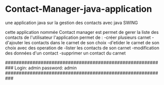 # Contact-Manager-java-application
une application java sur la gestion des contacts avec java SWING

cette application nommée Contact manager est permet de gerer la liste des contacts de l'utilisateur 
l'application permet de :
	-créer plusieurs carnet 
	-d'ajouter les contacts dans le carnet de son choix 
	-d'etider le carnet de son choix avec des operation de 
			-lister les contacts de son carnet 
			-modification des données d'un contact
			-supprimer un contact du carnet 
			
###########################################################
Login: admin
password: admin
###########################################################
